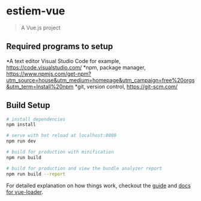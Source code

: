 # estiem-vue

> A Vue.js project

## Required programs to setup

*A text editor Visual Studio Code for example, https://code.visualstudio.com/
*npm, package manager, https://www.npmjs.com/get-npm?utm_source=house&utm_medium=homepage&utm_campaign=free%20orgs&utm_term=Install%20npm
*git, version control, https://git-scm.com/

## Build Setup

``` bash
# install dependencies
npm install

# serve with hot reload at localhost:8080
npm run dev

# build for production with minification
npm run build

# build for production and view the bundle analyzer report
npm run build --report
```

For detailed explanation on how things work, checkout the [guide](http://vuejs-templates.github.io/webpack/) and [docs for vue-loader](http://vuejs.github.io/vue-loader).
